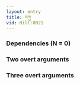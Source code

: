 ```yaml
---
layout: entry
title: བཀུ་
vid: Hill:0021
---
```

### Dependencies (N = 0)


### Two overt arguments


### Three overt arguments
